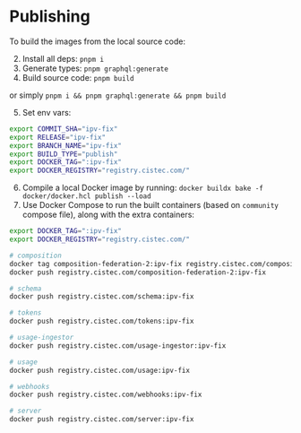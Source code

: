 # Publishing

To build the images from the local source code:

2. Install all deps: `pnpm i`
3. Generate types: `pnpm graphql:generate`
4. Build source code: `pnpm build`

or simply `pnpm i && pnpm graphql:generate && pnpm build`

5. Set env vars:

```bash
export COMMIT_SHA="ipv-fix"
export RELEASE="ipv-fix"
export BRANCH_NAME="ipv-fix"
export BUILD_TYPE="publish"
export DOCKER_TAG=":ipv-fix"
export DOCKER_REGISTRY="registry.cistec.com/"
```

6. Compile a local Docker image by running: `docker buildx bake -f docker/docker.hcl publish --load`
7. Use Docker Compose to run the built containers (based on `community` compose file), along with
   the extra containers:

```bash
export DOCKER_TAG=":ipv-fix"
export DOCKER_REGISTRY="registry.cistec.com/"

# composition
docker tag composition-federation-2:ipv-fix registry.cistec.com/composition-federation-2:ipv-fix
docker push registry.cistec.com/composition-federation-2:ipv-fix

# schema
docker push registry.cistec.com/schema:ipv-fix

# tokens
docker push registry.cistec.com/tokens:ipv-fix

# usage-ingestor
docker push registry.cistec.com/usage-ingestor:ipv-fix

# usage
docker push registry.cistec.com/usage:ipv-fix

# webhooks
docker push registry.cistec.com/webhooks:ipv-fix

# server
docker push registry.cistec.com/server:ipv-fix
```
